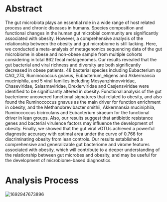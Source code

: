 # Abstract

The gut microbiota plays an essential role in a wide range of host related process and chronic diseases in humans. Species composition and functional changes in the human gut microbial community are significantly associated with obesity. However, a comprehensive analysis of the relationship between the obesity and gut microbiome is still lacking. Here, we conducted a meta-analysis of metagenomics sequencing data of the gut microbiome in obese and non-obese sample from multiple cohorts considering in total 862 fecal metagenomes. Our results revealed that the gut bacterial and viral richness and diversity are both significantly decreased in obese patients. 48 bacterial species including Eubacterium sp CAG_274, Ruminococcus gnavus, Eubacterium_eligens and Akkermansia muciniphila, and 5 viral families including Mesyanzhinovviridae, Chaseviridae, Salasmaviridae, Drexlerviridae and Casjensviridae were identified to be significantly altered in obesity. Functional analysis of the gut bacteriome uncovered functional signatures that related to obesity, and also found the Ruminococcus gnavus as the main driver for function enrichment in obesity, and the Methanobrevibacter smithii, Akkermansia muciniphila, Ruminococcus bicirculans and Eubacterium siraeum for the functional driver in lean groups. Also, our results suggest that antibiotic resistance genes and bacterial virulence factors may influence the development of obesity. Finally, we showed that the gut viral vOTUs achieved a powerful diagnostic accuracy with optimal area under the curve of 0.766 for discriminating obesity from lean controls. Our results established a comprehensive and generalizable gut bacteriome and virome features associated with obesity, which will contribute to a deeper understanding of the relationship between gut microbes and obesity, and may be useful for the development of microbiome-based diagnostics.

# Analysis Process

![1692947673896](https://github.com/Hxl2023-ZH/Metagenomic-2023/assets/126218017/6fedd7b3-b38c-429d-9083-c9574d6acb87)



